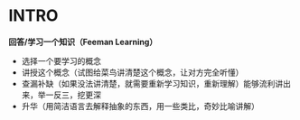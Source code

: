 # INTRO

**回答/学习一个知识（Feeman Learning）**

* 选择一个要学习的概念
* 讲授这个概念（试图给菜鸟讲清楚这个概念，让对方完全听懂）
* 查漏补缺（如果没法讲清楚，就需要重新学习知识，重新理解）能够流利讲出来，举一反三，挖更深
* 升华（用简洁语言去解释抽象的东西，用一些类比，奇妙比喻讲解）

